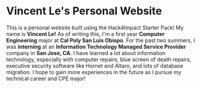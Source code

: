 # Vincent Le's Personal Website
This is a personal website built using the Hack4Impact Starter Pack!
My name is **Vincent Le!** As of writing this, I'm a first year **Computer Engineering** major at **Cal Poly San Luis Obispo**. For the past two summers, I was **interning** at an **Information Technology Managed Service Provider** company in **San Jose, CA**. I have learned a lot about information technology, especially with computer repairs, blue screen of death repairs, executive security software like Hornet and Altaro, and lots of database migration. I hope to gain more experiences in the future as I pursue my technical career and CPE major!